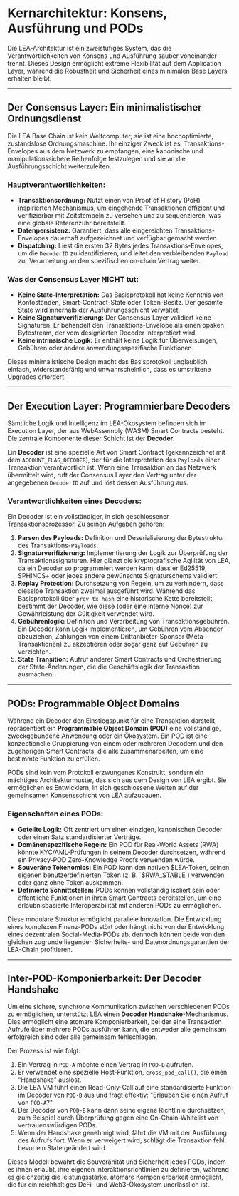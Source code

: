 # Kernarchitektur: Konsens, Ausführung und PODs

Die LEA-Architektur ist ein zweistufiges System, das die Verantwortlichkeiten von Konsens und Ausführung sauber voneinander trennt. Dieses Design ermöglicht extreme Flexibilität auf dem Application Layer, während die Robustheit und Sicherheit eines minimalen Base Layers erhalten bleibt.

---

## Der Consensus Layer: Ein minimalistischer Ordnungsdienst

Die LEA Base Chain ist kein Weltcomputer; sie ist eine hochoptimierte, zustandslose Ordnungsmaschine. Ihr einziger Zweck ist es, Transaktions-Envelopes aus dem Netzwerk zu empfangen, eine kanonische und manipulationssichere Reihenfolge festzulegen und sie an die Ausführungsschicht weiterzuleiten.

### Hauptverantwortlichkeiten:
- **Transaktionsordnung:** Nutzt einen von Proof of History (PoH) inspirierten Mechanismus, um eingehende Transaktionen effizient und verifizierbar mit Zeitstempeln zu versehen und zu sequenzieren, was eine globale Referenzuhr bereitstellt.
- **Datenpersistenz:** Garantiert, dass alle eingereichten Transaktions-Envelopes dauerhaft aufgezeichnet und verfügbar gemacht werden.
- **Dispatching:** Liest die ersten 32 Bytes jedes Transaktions-Envelopes, um die `DecoderID` zu identifizieren, und leitet den verbleibenden `Payload` zur Verarbeitung an den spezifischen on-chain Vertrag weiter.

### Was der Consensus Layer NICHT tut:
- **Keine State-Interpretation:** Das Basisprotokoll hat keine Kenntnis von Kontoständen, Smart-Contract-State oder Token-Besitz. Der gesamte State wird innerhalb der Ausführungsschicht verwaltet.
- **Keine Signaturverifizierung:** Der Consensus Layer validiert keine Signaturen. Er behandelt den Transaktions-Envelope als einen opaken Bytestream, der vom designierten Decoder interpretiert wird.
- **Keine intrinsische Logik:** Er enthält keine Logik für Überweisungen, Gebühren oder andere anwendungsspezifische Funktionen.

Dieses minimalistische Design macht das Basisprotokoll unglaublich einfach, widerstandsfähig und unwahrscheinlich, dass es umstrittene Upgrades erfordert.

---

## Der Execution Layer: Programmierbare Decoders

Sämtliche Logik und Intelligenz im LEA-Ökosystem befinden sich im Execution Layer, der aus WebAssembly (WASM) Smart Contracts besteht. Die zentrale Komponente dieser Schicht ist der **Decoder**.

Ein **Decoder** ist eine spezielle Art von Smart Contract (gekennzeichnet mit dem `ACCOUNT_FLAG_DECODER`), der für die Interpretation des `Payloads` einer Transaktion verantwortlich ist. Wenn eine Transaktion an das Netzwerk übermittelt wird, ruft der Consensus Layer den Vertrag unter der angegebenen `DecoderID` auf und löst dessen Ausführung aus.

### Verantwortlichkeiten eines Decoders:
Ein Decoder ist ein vollständiger, in sich geschlossener Transaktionsprozessor. Zu seinen Aufgaben gehören:
1.  **Parsen des Payloads:** Definition und Deserialisierung der Bytestruktur des Transaktions-`Payloads`.
2.  **Signaturverifizierung:** Implementierung der Logik zur Überprüfung der Transaktionssignaturen. Hier glänzt die kryptografische Agilität von LEA, da ein Decoder so programmiert werden kann, dass er Ed25519, SPHINCS+ oder jedes andere gewünschte Signaturschema validiert.
3.  **Replay Protection:** Durchsetzung von Regeln, um zu verhindern, dass dieselbe Transaktion zweimal ausgeführt wird. Während das Basisprotokoll über `prev_tx_hash` eine historische Kette bereitstellt, bestimmt der Decoder, wie diese (oder eine interne Nonce) zur Gewährleistung der Gültigkeit verwendet wird.
4.  **Gebührenlogik:** Definition und Verarbeitung von Transaktionsgebühren. Ein Decoder kann Logik implementieren, um Gebühren vom Absender abzuziehen, Zahlungen von einem Drittanbieter-Sponsor (Meta-Transaktionen) zu akzeptieren oder sogar ganz auf Gebühren zu verzichten.
5.  **State Transition:** Aufruf anderer Smart Contracts und Orchestrierung der State-Änderungen, die die Geschäftslogik der Transaktion ausmachen.

---

## PODs: Programmable Object Domains

Während ein Decoder den Einstiegspunkt für eine Transaktion darstellt, repräsentiert ein **Programmable Object Domain (POD)** eine vollständige, zweckgebundene Anwendung oder ein Ökosystem. Ein POD ist eine konzeptionelle Gruppierung von einem oder mehreren Decodern und den zugehörigen Smart Contracts, die alle zusammenarbeiten, um eine bestimmte Funktion zu erfüllen.

PODs sind kein vom Protokoll erzwungenes Konstrukt, sondern ein mächtiges Architekturmuster, das sich aus dem Design von LEA ergibt. Sie ermöglichen es Entwicklern, in sich geschlossene Welten auf der gemeinsamen Konsensschicht von LEA aufzubauen.

### Eigenschaften eines PODs:
- **Geteilte Logik:** Oft zentriert um einen einzigen, kanonischen Decoder oder einen Satz standardisierter Verträge.
- **Domänenspezifische Regeln:** Ein POD für Real-World Assets (RWA) könnte KYC/AML-Prüfungen in seinem Decoder durchsetzen, während ein Privacy-POD Zero-Knowledge Proofs verwenden würde.
- **Souveräne Tokenomics:** Ein POD kann den nativen $LEA-Token, seinen eigenen benutzerdefinierten Token (z. B. `$RWA_STABLE`) verwenden oder ganz ohne Token auskommen.
- **Definierte Schnittstellen:** PODs können vollständig isoliert sein oder öffentliche Funktionen in ihren Smart Contracts bereitstellen, um eine erlaubnisbasierte Interoperabilität mit anderen PODs zu ermöglichen.

Diese modulare Struktur ermöglicht parallele Innovation. Die Entwicklung eines komplexen Finanz-PODs stört oder hängt nicht von der Entwicklung eines dezentralen Social-Media-PODs ab, dennoch können beide von den gleichen zugrunde liegenden Sicherheits- und Datenordnungsgarantien der LEA-Chain profitieren.

---

## Inter-POD-Komponierbarkeit: Der Decoder Handshake

Um eine sichere, synchrone Kommunikation zwischen verschiedenen PODs zu ermöglichen, unterstützt LEA einen **Decoder Handshake**-Mechanismus. Dies ermöglicht eine atomare Komponierbarkeit, bei der eine Transaktion Aufrufe über mehrere PODs ausführen kann, die entweder alle gemeinsam erfolgreich sind oder alle gemeinsam fehlschlagen.

Der Prozess ist wie folgt:
1.  Ein Vertrag in `POD-A` möchte einen Vertrag in `POD-B` aufrufen.
2.  Er verwendet eine spezielle Host-Funktion, `cross_pod_call()`, die einen "Handshake" auslöst.
3.  Die LEA VM führt einen Read-Only-Call auf eine standardisierte Funktion im Decoder von `POD-B` aus und fragt effektiv: "Erlauben Sie einen Aufruf von `POD-A`?"
4.  Der Decoder von `POD-B` kann dann seine eigene Richtlinie durchsetzen, zum Beispiel durch Überprüfung gegen eine On-Chain-Whitelist von vertrauenswürdigen PODs.
5.  Wenn der Handshake genehmigt wird, fährt die VM mit der Ausführung des Aufrufs fort. Wenn er verweigert wird, schlägt die Transaktion fehl, bevor ein State geändert wird.

Dieses Modell bewahrt die Souveränität und Sicherheit jedes PODs, indem es ihnen erlaubt, ihre eigenen Interaktionsrichtlinien zu definieren, während es gleichzeitig die leistungsstarke, atomare Komponierbarkeit ermöglicht, die für ein reichhaltiges DeFi- und Web3-Ökosystem unerlässlich ist.
